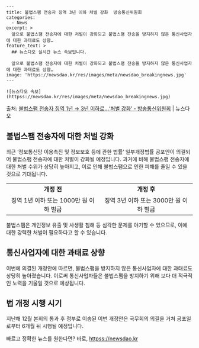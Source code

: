     ---
    title: 불법스팸 전송자 징역 3년 이하 처벌 강화  방송통신위원회
    categories:
      - News
    excerpt: >
      앞으로 불법스팸 전송자에 대한 처벌이 강화되고 불법스팸 전송을 방지하지 않은 통신사업자에 대한 과태료도 상향…
    feature_text: >
      ## 뉴스다오 실시간 뉴스 속보입니다.
    
      앞으로 불법스팸 전송자에 대한 처벌이 강화되고 불법스팸 전송을 방지하지 않은 통신사업자에 대한 과태료도 상향…
    image: 'https://newsdao.kr/res/images/meta/newsdao_breakingnews.jpg'
    ---
    
    ![뉴스다오 속보](httpss://newsdao.kr/res/images/meta/newsdao_breakingnews.jpg)

<p>출처: <a href="httpss://newsdao.kr/3013" rel="dofollow">불법스팸 전송자 징역 1년 → 3년 이하로…‘처벌 강화’ - 방송통신위원회</a> | 뉴스다오</p>

<h2 data-ke-size="size26">불법스팸 전송자에 대한 처벌 강화</h2>
<p data-ke-size="size16">최근 ‘정보통신망 이용촉진 및 정보보호 등에 관한 법률’ 일부개정법률 공포안이 의결되어 불법스팸 전송자에 대한 처벌이 강화될 예정입니다. 과거에 비해 불법스팸 전송자에 대한 처벌 수위가 상당히 높아지고, 이로 인해 불법스팸으로 인한 피해를 줄일 수 있을 것으로 기대됩니다.</p>

<table>
  <tr>
    <td style="text-align: center; height: 17px;"><b>개정 전</b></td>
    <td style="text-align: center; height: 17px;"><b>개정 후</b></td>
  </tr>
  <tr>
    <td style="text-align: center; height: 17px;">징역 1년 이하 또는 1000만 원 이하 벌금</td>
    <td style="text-align: center; height: 17px;">징역 3년 이하 또는 3000만 원 이하 벌금</td>
  </tr>
</table>
<p data-ke-size="size16">불법스팸은 개인정보 유출 및 사생활 침해 등 심각한 문제를 야기할 수 있으므로, 이에 대한 강력한 처벌이 필요하다고 할 수 있습니다.</p>

<h2 data-ke-size="size26">통신사업자에 대한 과태료 상향</h2>
<p data-ke-size="size16">이번에 의결된 개정안에 따르면, 불법스팸을 방지하지 않은 통신사업자에 대한 과태료도 상당히 높아졌습니다. 이로써 통신사업자들은 불법스팸을 방지하기 위해 보다 더 적극적인 노력을 기울일 것으로 예상됩니다. </p>

<h2 data-ke-size="size26">법 개정 시행 시기</h2>
<p data-ke-size="size16">지난해 12월 본회의 통과 후 정부로 이송된 이번 개정안은 국무회의 의결을 거쳐 공포일로부터 6개월 뒤 시행될 예정입니다.</p>
 

빠르고 정확한 뉴스를 원한다면? 바로, <a href="httpss://newsdao.kr" rel="dofollow">httpss://newsdao.kr</a>


    